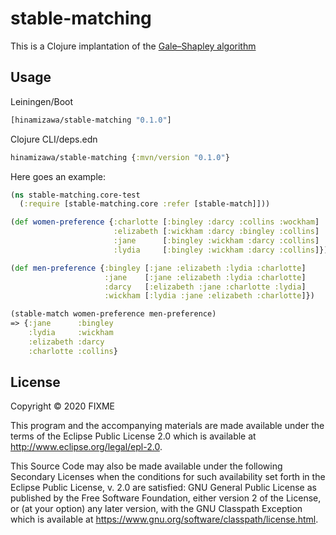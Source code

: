 # stable-matching

This is a Clojure implantation of the [Gale–Shapley algorithm](https://en.wikipedia.org/wiki/Gale%E2%80%93Shapley_algorithm)

## Usage
Leiningen/Boot
```clojure
[hinamizawa/stable-matching "0.1.0"]
```
Clojure CLI/deps.edn
```clojure
hinamizawa/stable-matching {:mvn/version "0.1.0"}
```

Here goes an example:

```clojure
(ns stable-matching.core-test
  (:require [stable-matching.core :refer [stable-match]]))

(def women-preference {:charlotte [:bingley :darcy :collins :wockham]
                       :elizabeth [:wickham :darcy :bingley :collins]
                       :jane      [:bingley :wickham :darcy :collins]
                       :lydia     [:bingley :wickham :darcy :collins]})

(def men-preference {:bingley [:jane :elizabeth :lydia :charlotte]
                     :jane    [:jane :elizabeth :lydia :charlotte]
                     :darcy   [:elizabeth :jane :charlotte :lydia]
                     :wickham [:lydia :jane :elizabeth :charlotte]})

(stable-match women-preference men-preference)
=> {:jane      :bingley
    :lydia     :wickham
    :elizabeth :darcy
    :charlotte :collins}
```

## License

Copyright © 2020 FIXME

This program and the accompanying materials are made available under the
terms of the Eclipse Public License 2.0 which is available at
http://www.eclipse.org/legal/epl-2.0.

This Source Code may also be made available under the following Secondary
Licenses when the conditions for such availability set forth in the Eclipse
Public License, v. 2.0 are satisfied: GNU General Public License as published by
the Free Software Foundation, either version 2 of the License, or (at your
option) any later version, with the GNU Classpath Exception which is available
at https://www.gnu.org/software/classpath/license.html.
